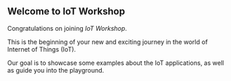 ## Welcome to IoT Workshop

Congratulations on joining _IoT Workshop_.

This is the beginning of your new and exciting journey in the world of Internet of Things (IoT).

Our goal is to showcase some examples about the IoT applications, as well as guide you into the playground.
